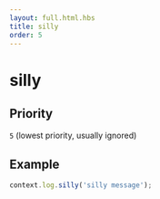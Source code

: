 ```yaml
---
layout: full.html.hbs
title: silly
order: 5
---
```


# silly

<SinceBadge version="1.0.0" />

## Priority

`5` (lowest priority, usually ignored)

## Example

```js
context.log.silly('silly message');
```
